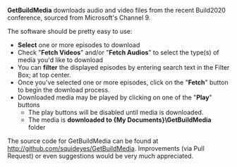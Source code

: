 **GetBuildMedia** downloads audio and video files from the recent Build2020 conference, sourced from Microsoft's Channel 9.  

The software should be pretty easy to use:  

* **Select** one or more episodes to download
* Check "**Fetch Videos**" and/or "**Fetch Audios**" to select the type(s) of media you'd like to download
* You can **filter** the displayed episodes by entering search text in the Filter Box; at top center.
* Once you've selected one or more episodes, click on the "**Fetch**" button to begin the download process.
* Downloaded media may be played by clicking on one of the "**Play**" buttons
    * The play buttons will be disabled until media is downloaded.
    * The media is **downloaded to \{My Documents}\GetBuildMedia** folder

The source code for GetBuildMedia can be found at http://github.com/squideyes/GetBuildMedia.  Improvements (via Pull Request) or even suggestions would be very much appreciated.